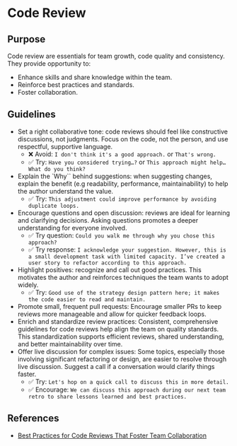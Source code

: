 # Code Review

## Purpose

Code review are essentials for team growth, code quality and consistency. They provide opportunity to:
- Enhance skills and share knowledge within the team.
- Reinforce best practices and standards.
- Foster collaboration.

## Guidelines

- Set a right collaborative tone: code reviews should feel like constructive discussions, not judgments. Focus on the code, not the person, and use respectful, supportive language.
    - ❌ Avoid: `I don't think it's a good approach.` or `That's wrong.`
    - ✅ Try: `Have you considered trying…?` or `This approach might help… What do you think?`
- Explain the `Why`` behind suggestions: when suggesting changes, explain the benefit (e.g readability, performance, maintainability) to help the author understand the value.
    - ✅ Try: `This adjustment could improve performance by avoiding duplicate loops.`
- Encourage questions and open discussion: reviews are ideal for learning and clarifying decisions. Asking questions promotes a deeper understanding for everyone involved.
    - ✅ Try question: `Could you walk me through why you chose this approach?`
    - ✅ Try response: `I acknowledge your suggestion. However, this is a small development task with limited capacity. I’ve created a user story to refactor according to this approach.`
- Highlight positives: recognize and call out good practices. This motivates the author and reinforces techniques the team wants to adopt widely.
    - ✅ Try: `Good use of the strategy design pattern here; it makes the code easier to read and maintain.`
- Promote small, frequent pull requests: Encourage smaller PRs to keep reviews more manageable and allow for quicker feedback loops.
- Enrich and standardize review practices: Consistent, comprehensive guidelines for code reviews help align the team on quality standards. This standardization supports efficient reviews, shared understanding, and better maintainability over time.
- Offer live discussion for complex issues: Some topics, especially those involving significant refactoring or design, are easier to resolve through live discussion. Suggest a call if a conversation would clarify things faster.
    - ✅ Try: `Let's hop on a quick call to discuss this in more detail.`
    - ✅ Encourage: `We can discuss this approach during our next team retro to share lessons learned and best practices.`

## References

- [Best Practices for Code Reviews That Foster Team Collaboration](https://dev.to/balrajola/best-practices-for-code-reviews-that-foster-team-collaboration-1l4e)